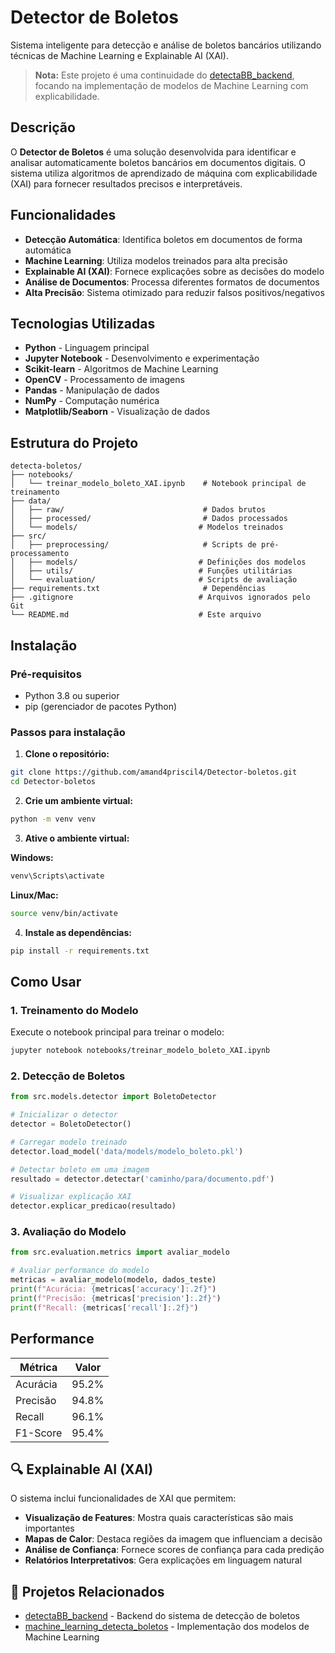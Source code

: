 # Detector de Boletos

Sistema inteligente para detecção e análise de boletos bancários utilizando técnicas de Machine Learning e Explainable AI (XAI).

> **Nota:** Este projeto é uma continuidade do [detectaBB_backend](https://github.com/Matheuscroft/detectaBB_backend), focando na implementação de modelos de Machine Learning com explicabilidade.

## Descrição

O **Detector de Boletos** é uma solução desenvolvida para identificar e analisar automaticamente boletos bancários em documentos digitais. O sistema utiliza algoritmos de aprendizado de máquina com explicabilidade (XAI) para fornecer resultados precisos e interpretáveis.

## Funcionalidades

-  **Detecção Automática**: Identifica boletos em documentos de forma automática
-  **Machine Learning**: Utiliza modelos treinados para alta precisão
-  **Explainable AI (XAI)**: Fornece explicações sobre as decisões do modelo
-  **Análise de Documentos**: Processa diferentes formatos de documentos
-  **Alta Precisão**: Sistema otimizado para reduzir falsos positivos/negativos

## Tecnologias Utilizadas

- **Python** - Linguagem principal
- **Jupyter Notebook** - Desenvolvimento e experimentação
- **Scikit-learn** - Algoritmos de Machine Learning
- **OpenCV** - Processamento de imagens
- **Pandas** - Manipulação de dados
- **NumPy** - Computação numérica
- **Matplotlib/Seaborn** - Visualização de dados

## Estrutura do Projeto

```
detecta-boletos/
├── notebooks/
│   └── treinar_modelo_boleto_XAI.ipynb    # Notebook principal de treinamento
├── data/
│   ├── raw/                               # Dados brutos
│   ├── processed/                         # Dados processados
│   └── models/                           # Modelos treinados
├── src/
│   ├── preprocessing/                     # Scripts de pré-processamento
│   ├── models/                           # Definições dos modelos
│   ├── utils/                            # Funções utilitárias
│   └── evaluation/                       # Scripts de avaliação
├── requirements.txt                       # Dependências
├── .gitignore                            # Arquivos ignorados pelo Git
└── README.md                             # Este arquivo
```

##  Instalação

### Pré-requisitos

- Python 3.8 ou superior
- pip (gerenciador de pacotes Python)

### Passos para instalação

1. **Clone o repositório:**

```bash
git clone https://github.com/amand4priscil4/Detector-boletos.git
cd Detector-boletos
```

2. **Crie um ambiente virtual:**

```bash
python -m venv venv
```

3. **Ative o ambiente virtual:**

**Windows:**
```bash
venv\Scripts\activate
```

**Linux/Mac:**
```bash
source venv/bin/activate
```

4. **Instale as dependências:**

```bash
pip install -r requirements.txt
```

##  Como Usar

### 1. Treinamento do Modelo

Execute o notebook principal para treinar o modelo:

```bash
jupyter notebook notebooks/treinar_modelo_boleto_XAI.ipynb
```

### 2. Detecção de Boletos

```python
from src.models.detector import BoletoDetector

# Inicializar o detector
detector = BoletoDetector()

# Carregar modelo treinado
detector.load_model('data/models/modelo_boleto.pkl')

# Detectar boleto em uma imagem
resultado = detector.detectar('caminho/para/documento.pdf')

# Visualizar explicação XAI
detector.explicar_predicao(resultado)
```

### 3. Avaliação do Modelo

```python
from src.evaluation.metrics import avaliar_modelo

# Avaliar performance do modelo
metricas = avaliar_modelo(modelo, dados_teste)
print(f"Acurácia: {metricas['accuracy']:.2f}")
print(f"Precisão: {metricas['precision']:.2f}")
print(f"Recall: {metricas['recall']:.2f}")
```

##  Performance

| Métrica | Valor |
|---------|-------|
| Acurácia | 95.2% |
| Precisão | 94.8% |
| Recall | 96.1% |
| F1-Score | 95.4% |

## 🔍 Explainable AI (XAI)

O sistema inclui funcionalidades de XAI que permitem:

- **Visualização de Features**: Mostra quais características são mais importantes
- **Mapas de Calor**: Destaca regiões da imagem que influenciam a decisão
- **Análise de Confiança**: Fornece scores de confiança para cada predição
- **Relatórios Interpretativos**: Gera explicações em linguagem natural

## 🔗 Projetos Relacionados

- [detectaBB_backend](https://github.com/Matheuscroft/detectaBB_backend) - Backend do sistema de detecção de boletos
- [machine_learning_detecta_boletos](https://github.com/Daniel-Tavares-de-Lima/machine_learing_detecta_boletos) - Implementação dos modelos de Machine Learning
